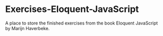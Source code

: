 # Exercises-Eloquent-JavaScript
A place to store the finished exercises from the book Eloquent JavaScript by Marijn Haverbeke.
